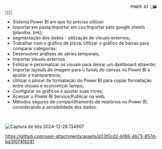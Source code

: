                                                             POWER BI 🎲🗃️👨🏼‍💻


- Sistema Power BI em que foi preciso utilizar: 
- Importar em pasta;Importar em csv;Importar pelo google sheets (planilha, link);
- segmentação dos dados - utilização de visuais externos; 
- Trabalhar com o gráfico de pizza; Utilizar o gráfico de barras para comparar categorias;
- Desenvolver análises de séries temporais;
- Importar visuais externos
- Estilizar e personalizar os visuais para deixar um dashboard atraente;
- Importar layouts de imagem para o fundo do canvas no Power BI e ajustar a transparência;
- Utilizar o pincel de formatação do Power BI para copiar formatação entre visuais e economizar tempo;
- Configurar os gráficos e ajustar suas cores;
- Acessar o Power BI Service;Publicar na web;
- Métodos seguros de compartilhamento de relatórios no Power BI, considerando a sensibilidade dos dados.
  
<br>

![Captura de tela 2024-12-28 134907](https://github.com/user-attachments/assets/f34389ac-a712-4ef6-86d2-c8a7c450fcb0)


https://github.com/user-attachments/assets/d33f0cd2-bf88-4b73-857d-bd3f074f6081




